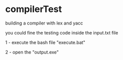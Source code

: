 # compilerTest
building a compiler with lex and yacc

you could fine the testing code inside the input.txt file

1 - execute the bash file "execute.bat"

2 - open the "output.exe"
